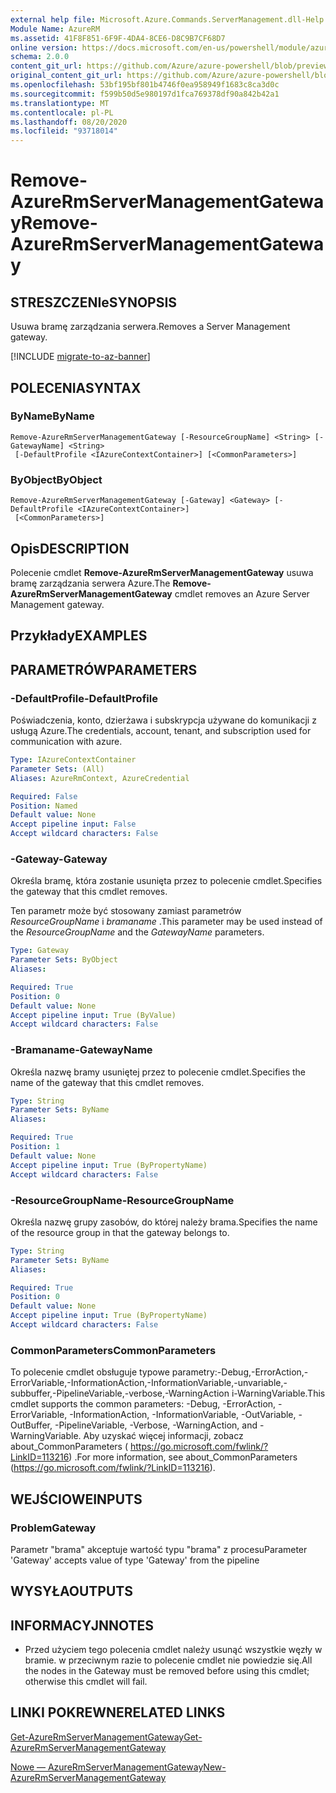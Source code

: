 ```yaml
---
external help file: Microsoft.Azure.Commands.ServerManagement.dll-Help.xml
Module Name: AzureRM
ms.assetid: 41F8F851-6F9F-4DA4-8CE6-D8C9B7CF68D7
online version: https://docs.microsoft.com/en-us/powershell/module/azurerm.servermanagement/remove-azurermservermanagementgateway
schema: 2.0.0
content_git_url: https://github.com/Azure/azure-powershell/blob/preview/src/ResourceManager/ServerManagement/Commands.ServerManagement/help/Remove-AzureRmServerManagementGateway.md
original_content_git_url: https://github.com/Azure/azure-powershell/blob/preview/src/ResourceManager/ServerManagement/Commands.ServerManagement/help/Remove-AzureRmServerManagementGateway.md
ms.openlocfilehash: 53bf195bf801b4746f0ea958949f1683c8ca3d0c
ms.sourcegitcommit: f599b50d5e980197d1fca769378df90a842b42a1
ms.translationtype: MT
ms.contentlocale: pl-PL
ms.lasthandoff: 08/20/2020
ms.locfileid: "93718014"
---
```

# <span data-ttu-id="684df-101">Remove-AzureRmServerManagementGateway</span><span class="sxs-lookup"><span data-stu-id="684df-101">Remove-AzureRmServerManagementGateway</span></span>

## <span data-ttu-id="684df-102">STRESZCZENIe</span><span class="sxs-lookup"><span data-stu-id="684df-102">SYNOPSIS</span></span>
<span data-ttu-id="684df-103">Usuwa bramę zarządzania serwera.</span><span class="sxs-lookup"><span data-stu-id="684df-103">Removes a Server Management gateway.</span></span>

[!INCLUDE [migrate-to-az-banner](../../includes/migrate-to-az-banner.md)]

## <span data-ttu-id="684df-104">POLECENIA</span><span class="sxs-lookup"><span data-stu-id="684df-104">SYNTAX</span></span>

### <span data-ttu-id="684df-105">ByName</span><span class="sxs-lookup"><span data-stu-id="684df-105">ByName</span></span>
```
Remove-AzureRmServerManagementGateway [-ResourceGroupName] <String> [-GatewayName] <String>
 [-DefaultProfile <IAzureContextContainer>] [<CommonParameters>]
```

### <span data-ttu-id="684df-106">ByObject</span><span class="sxs-lookup"><span data-stu-id="684df-106">ByObject</span></span>
```
Remove-AzureRmServerManagementGateway [-Gateway] <Gateway> [-DefaultProfile <IAzureContextContainer>]
 [<CommonParameters>]
```

## <span data-ttu-id="684df-107">Opis</span><span class="sxs-lookup"><span data-stu-id="684df-107">DESCRIPTION</span></span>
<span data-ttu-id="684df-108">Polecenie cmdlet **Remove-AzureRmServerManagementGateway** usuwa bramę zarządzania serwera Azure.</span><span class="sxs-lookup"><span data-stu-id="684df-108">The **Remove-AzureRmServerManagementGateway** cmdlet removes an Azure Server Management gateway.</span></span>

## <span data-ttu-id="684df-109">Przykłady</span><span class="sxs-lookup"><span data-stu-id="684df-109">EXAMPLES</span></span>

## <span data-ttu-id="684df-110">PARAMETRÓW</span><span class="sxs-lookup"><span data-stu-id="684df-110">PARAMETERS</span></span>

### <span data-ttu-id="684df-111">-DefaultProfile</span><span class="sxs-lookup"><span data-stu-id="684df-111">-DefaultProfile</span></span>
<span data-ttu-id="684df-112">Poświadczenia, konto, dzierżawa i subskrypcja używane do komunikacji z usługą Azure.</span><span class="sxs-lookup"><span data-stu-id="684df-112">The credentials, account, tenant, and subscription used for communication with azure.</span></span>

```yaml
Type: IAzureContextContainer
Parameter Sets: (All)
Aliases: AzureRmContext, AzureCredential

Required: False
Position: Named
Default value: None
Accept pipeline input: False
Accept wildcard characters: False
```

### <span data-ttu-id="684df-113">-Gateway</span><span class="sxs-lookup"><span data-stu-id="684df-113">-Gateway</span></span>
<span data-ttu-id="684df-114">Określa bramę, która zostanie usunięta przez to polecenie cmdlet.</span><span class="sxs-lookup"><span data-stu-id="684df-114">Specifies the gateway that this cmdlet removes.</span></span>

<span data-ttu-id="684df-115">Ten parametr może być stosowany zamiast parametrów *ResourceGroupName* i *bramaname* .</span><span class="sxs-lookup"><span data-stu-id="684df-115">This parameter may be used instead of the *ResourceGroupName* and the *GatewayName* parameters.</span></span>

```yaml
Type: Gateway
Parameter Sets: ByObject
Aliases: 

Required: True
Position: 0
Default value: None
Accept pipeline input: True (ByValue)
Accept wildcard characters: False
```

### <span data-ttu-id="684df-116">-Bramaname</span><span class="sxs-lookup"><span data-stu-id="684df-116">-GatewayName</span></span>
<span data-ttu-id="684df-117">Określa nazwę bramy usuniętej przez to polecenie cmdlet.</span><span class="sxs-lookup"><span data-stu-id="684df-117">Specifies the name of the gateway that this cmdlet removes.</span></span>

```yaml
Type: String
Parameter Sets: ByName
Aliases: 

Required: True
Position: 1
Default value: None
Accept pipeline input: True (ByPropertyName)
Accept wildcard characters: False
```

### <span data-ttu-id="684df-118">-ResourceGroupName</span><span class="sxs-lookup"><span data-stu-id="684df-118">-ResourceGroupName</span></span>
<span data-ttu-id="684df-119">Określa nazwę grupy zasobów, do której należy brama.</span><span class="sxs-lookup"><span data-stu-id="684df-119">Specifies the name of the resource group in that the gateway belongs to.</span></span>

```yaml
Type: String
Parameter Sets: ByName
Aliases: 

Required: True
Position: 0
Default value: None
Accept pipeline input: True (ByPropertyName)
Accept wildcard characters: False
```

### <span data-ttu-id="684df-120">CommonParameters</span><span class="sxs-lookup"><span data-stu-id="684df-120">CommonParameters</span></span>
<span data-ttu-id="684df-121">To polecenie cmdlet obsługuje typowe parametry:-Debug,-ErrorAction,-ErrorVariable,-InformationAction,-InformationVariable,-unvariable,-subbuffer,-PipelineVariable,-verbose,-WarningAction i-WarningVariable.</span><span class="sxs-lookup"><span data-stu-id="684df-121">This cmdlet supports the common parameters: -Debug, -ErrorAction, -ErrorVariable, -InformationAction, -InformationVariable, -OutVariable, -OutBuffer, -PipelineVariable, -Verbose, -WarningAction, and -WarningVariable.</span></span> <span data-ttu-id="684df-122">Aby uzyskać więcej informacji, zobacz about_CommonParameters ( https://go.microsoft.com/fwlink/?LinkID=113216) .</span><span class="sxs-lookup"><span data-stu-id="684df-122">For more information, see about_CommonParameters (https://go.microsoft.com/fwlink/?LinkID=113216).</span></span>

## <span data-ttu-id="684df-123">WEJŚCIOWE</span><span class="sxs-lookup"><span data-stu-id="684df-123">INPUTS</span></span>

### <span data-ttu-id="684df-124">Problem</span><span class="sxs-lookup"><span data-stu-id="684df-124">Gateway</span></span>
<span data-ttu-id="684df-125">Parametr "brama" akceptuje wartość typu "brama" z procesu</span><span class="sxs-lookup"><span data-stu-id="684df-125">Parameter 'Gateway' accepts value of type 'Gateway' from the pipeline</span></span>

## <span data-ttu-id="684df-126">WYSYŁA</span><span class="sxs-lookup"><span data-stu-id="684df-126">OUTPUTS</span></span>

## <span data-ttu-id="684df-127">INFORMACYJN</span><span class="sxs-lookup"><span data-stu-id="684df-127">NOTES</span></span>
* <span data-ttu-id="684df-128">Przed użyciem tego polecenia cmdlet należy usunąć wszystkie węzły w bramie. w przeciwnym razie to polecenie cmdlet nie powiedzie się.</span><span class="sxs-lookup"><span data-stu-id="684df-128">All the nodes in the Gateway must be removed before using this cmdlet; otherwise this cmdlet will fail.</span></span>

## <span data-ttu-id="684df-129">LINKI POKREWNE</span><span class="sxs-lookup"><span data-stu-id="684df-129">RELATED LINKS</span></span>

[<span data-ttu-id="684df-130">Get-AzureRmServerManagementGateway</span><span class="sxs-lookup"><span data-stu-id="684df-130">Get-AzureRmServerManagementGateway</span></span>](./Get-AzureRmServerManagementGateway.md)

[<span data-ttu-id="684df-131">Nowe — AzureRmServerManagementGateway</span><span class="sxs-lookup"><span data-stu-id="684df-131">New-AzureRmServerManagementGateway</span></span>](./New-AzureRmServerManagementGateway.md)


